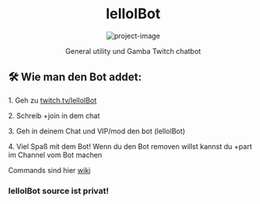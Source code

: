 <h1 align="center" id="title">lellolBot</h1>

<p align="center"><img src="https://cdn.7tv.app/emote/65c53deea00fa4f2a62fbb9e/4x.webp" alt="project-image"></p>

<p align="center" id="description">General utility und Gamba Twitch chatbot</p>

<div align="center">

</div>

<h2>🛠️ Wie man den Bot addet:</h2>

<p>1. Geh zu <a href="https://twitch.tv/lellolbot">twitch.tv/lellolBot</a></p>

<p>2. Schreib +join in dem chat</p>

<p>3. Geh in deinem Chat und VIP/mod den bot (lellolBot)</p>

<p>4. Viel Spaß mit dem Bot! Wenn du den Bot removen willst kannst du +part im Channel vom Bot machen</p>

<p>Commands sind hier <a href="https://lellolidk.github.io/">wiki</a></p>

<h3>lellolBot source ist privat!</h3>

